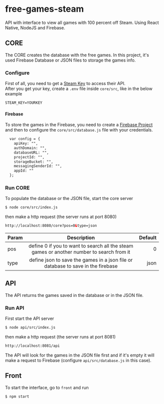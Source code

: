 # free-games-steam
API with interface to view all games with 100 percent off Steam. Using React Native, NodeJS and Firebase.

## CORE
The CORE creates the database with the free games. In this project, it's used Firebase Database or JSON files to storage the games info.

### Configure
First of all, you need to get a [Steam Key](https://steamcommunity.com/dev/apikey) to access their API.  
After you get your key, create a `.env` file inside `core/src`, like in the below example  

```html
STEAM_KEY=YOURKEY
```

#### Firebase
To store the games in the Firebase, you need to create a [Firebase Project](https://firebase.google.com/?hl=pt-br) and then to configure the `core/src/database.js` file with your credentials.  

```html
  var config = {
    apiKey: "",
    authDomain: "",
    databaseURL: "",
    projectId: "",
    storageBucket: "",
    messagingSenderId: "",
    appId: ""
  };
```

### Run CORE

To populate the database or the JSON file, start the core server  
```html
$ node core/src/index.js
```
then make a http request (the server runs at port 8080)

```html
http://localhost:8080/core?pos=0&type=json
```

| Param        | Description           | Default  |
| ------------- |:-------------:| -----:|
| pos    | define 0 if you to want to search all the steam games or another number to search from it  | 0 |
| type     | define json to save the games in a json file or database to save in the firebase      |   json |


## API

The API returns the games saved in the database or in the JSON file.

### Run API
First start the API server  
```html
$ node api/src/index.js
```
then make a http request (the server runs at port 8081)

```html
http://localhost:8081/api
```
The API will look for the games in the JSON file first and if it's empty it will make a request to Firebase (configure `api/src/database.js` in this case).

## Front

To start the interface, go to `front` and run

```html
$ npm start
```